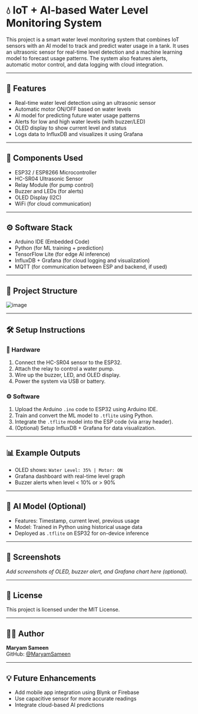 # 💧 IoT + AI-based Water Level Monitoring System

This project is a smart water level monitoring system that combines IoT sensors with an AI model to track and predict water usage in a tank. It uses an ultrasonic sensor for real-time level detection and a machine learning model to forecast usage patterns. The system also features alerts, automatic motor control, and data logging with cloud integration.

---

## 📌 Features

- Real-time water level detection using an ultrasonic sensor
- Automatic motor ON/OFF based on water levels
- AI model for predicting future water usage patterns
- Alerts for low and high water levels (with buzzer/LED)
- OLED display to show current level and status
- Logs data to InfluxDB and visualizes it using Grafana

---

## 🧠 Components Used

- ESP32 / ESP8266 Microcontroller
- HC-SR04 Ultrasonic Sensor
- Relay Module (for pump control)
- Buzzer and LEDs (for alerts)
- OLED Display (I2C)
- WiFi (for cloud communication)

---

## ⚙️ Software Stack

- Arduino IDE (Embedded Code)
- Python (for ML training + prediction)
- TensorFlow Lite (for edge AI inference)
- InfluxDB + Grafana (for cloud logging and visualization)
- MQTT (for communication between ESP and backend, if used)

---

## 📂 Project Structure

![image](https://github.com/user-attachments/assets/e3937ad0-e145-4827-a189-b80db62a120a)


---

## 🛠️ Setup Instructions

### 🔧 Hardware

1. Connect the HC-SR04 sensor to the ESP32.
2. Attach the relay to control a water pump.
3. Wire up the buzzer, LED, and OLED display.
4. Power the system via USB or battery.

### ⚙️ Software

1. Upload the Arduino `.ino` code to ESP32 using Arduino IDE.
2. Train and convert the ML model to `.tflite` using Python.
3. Integrate the `.tflite` model into the ESP code (via array header).
4. (Optional) Setup InfluxDB + Grafana for data visualization.

---

## 📊 Example Outputs

- OLED shows: `Water Level: 35% | Motor: ON`
- Grafana dashboard with real-time level graph
- Buzzer alerts when level < 10% or > 90%

---

## 🧠 AI Model (Optional)

- Features: Timestamp, current level, previous usage
- Model: Trained in Python using historical usage data
- Deployed as `.tflite` on ESP32 for on-device inference

---

## 📸 Screenshots

_Add screenshots of OLED, buzzer alert, and Grafana chart here (optional)._

---

## 📜 License

This project is licensed under the MIT License.

---

## 🙋‍♀️ Author

**Maryam Sameen**  
GitHub: [@MaryamSameen](https://github.com/MaryamSameen)

---

## 💡 Future Enhancements

- Add mobile app integration using Blynk or Firebase
- Use capacitive sensor for more accurate readings
- Integrate cloud-based AI predictions

